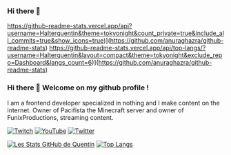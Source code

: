 ### Hi there 👋

<!--
**HalterQuentin/Halterquentin** is a ✨ _special_ ✨ repository because its `README.md` (this file) appears on your GitHub profile.

Here are some ideas to get you started:

- 🔭 I’m currently working on ...
- 🌱 I’m currently learning ...
- 👯 I’m looking to collaborate on ...
- 🤔 I’m looking for help with ...
- 💬 Ask me about ...
- 📫 How to reach me: ...
- 😄 Pronouns: ...
- ⚡ Fun fact: ...
-->
https://github-readme-stats.vercel.app/api?username=Halterquentin&theme=tokyonight&count_private=true&include_all_commits=true&show_icons=true)](https://github.com/anuraghazra/github-readme-stats)
https://github-readme-stats.vercel.app/api/top-langs/?username=Halterquentin&layout=compact&theme=tokyonight&exclude_repo=Dashboard&langs_count=6)](https://github.com/anuraghazra/github-readme-stats)

### Hi there 👋 Welcome on my github profile !

I am a frontend developer specialized in nothing and I make content on the internet.
Owner of Pacifista the Minecraft server and owner of FunixProductions, streaming content.

[![Twitch](https://img.shields.io/badge/Twitch-9146FF?style=for-the-badge&logo=twitch&logoColor=white)](https://twitch.tv/drakkades)
[![YouTube](https://img.shields.io/badge/YouTube-FF0000?style=for-the-badge&logo=youtube&logoColor=white)](https://youtube.com/c/drakkades)
[![Twitter](https://img.shields.io/badge/Twitter-1DA1F2?style=for-the-badge&logo=twitter&logoColor=white)](https://twitter.com/drakkades)

[![Les Stats GitHub de Quentin](https://github-readme-stats.vercel.app/api?username=funixg&theme=tokyonight&count_private=true&include_all_commits=true&show_icons=true)](https://github.com/anuraghazra/github-readme-stats) [![Top Langs](https://github-readme-stats.vercel.app/api/top-langs/?username=funixg&layout=compact&theme=tokyonight&langs_count=6)](https://github.com/anuraghazra/github-readme-stats)
